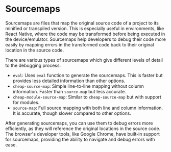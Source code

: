 # Sourcemaps

Sourcemaps are files that map the original source code of a project to its minified or transpiled version. This is especially useful in environments, like React Native, where the code may be transformed before being executed in the device/emulator. Sourcemaps help developers to debug their code more easily by mapping errors in the transformed code back to their original location in the source code. 

There are various types of sourcemaps which give different levels of detail to the debugging process:

- `eval`: Uses `eval` function to generate the sourcemaps. This is faster but provides less detailed information than other options.
- `cheap-source-map`: Simple line-to-line mapping without column information. Faster than `source-map` but less accurate.
- `cheap-module-source-map`: Similar to `cheap-source-map` but with support for modules.
- `source-map`: Full source mapping with both line and column information. It is accurate, though slower compared to other options.

After generating sourcemaps, you can use them to debug errors more efficiently, as they will reference the original locations in the source code. The browser's developer tools, like Google Chrome, have built-in support for sourcemaps, providing the ability to navigate and debug errors with ease.